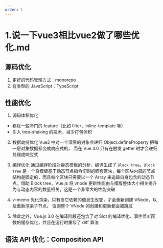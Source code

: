 ```yaml
---
order: 1
---
```

# 1.说一下vue3相比vue2做了哪些优化.md

## 源码优化

1. 更好的代码管理方式：monorepo
2. 有类型的 JavaScript：TypeScript

## 性能优化

1. 源码体积优化

- 移除一些冷门的 feature（比如 filter、inline-template 等）
- 引入 tree-shaking 的技术，减少打包体积

2. 数据劫持优化
   Vue2 中对一个深层的对象会递归 Object.defineProperty 把每一层对象数据都变成响应式的， 而在 Vue 3.0 只有在触发 getter 时才会递归处理成响应式

3. 编译优化
   通过编译阶段对静态模板的分析，编译生成了 `Block tree`。`Block tree` 是一个将模版基于动态节点指令切割的嵌套区块，每个区块内部的节点结构是固定的，而且每个区块只需要以一个 Array 来追踪自身包含的动态节点。借助 Block tree，Vue.js 将 vnode 更新性能由与模版整体大小相关提升为与动态内容的数量相关，这是一个非常大的性能突破

4. v-memo
   优化渲染，只有当它依赖的值发生改变，才会重新创建 VNode，以及重新渲染子节点， 否则整个 VNode 的创建和更新都会被跳过

5. 除此之外，Vue.js 3.0 在编译阶段还包含了对 Slot 的编译优化、事件侦听函数的缓存优化，并且在运行时重写了 diff 算法

## 语法 API 优化：Composition API
